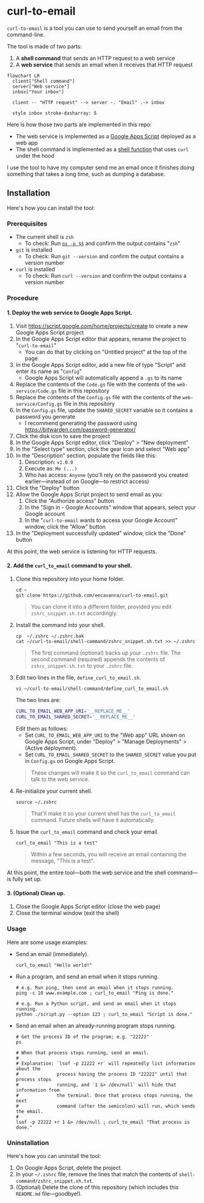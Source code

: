 # curl-to-email

`curl-to-email` is a tool you can use to send yourself an email from the command-line.

The tool is made of two parts:

1. A **shell command** that sends an HTTP request to a web service
2. A **web service** that sends an email when it receives that HTTP request

```mermaid
flowchart LR
  client["Shell command"]
  server["Web service"]
  inbox["Your inbox"]

  client -- "HTTP request" --> server -. "Email" .-> inbox

  style inbox stroke-dasharray: 5
```

Here is how those two parts are implemented in this repo:

- The web service is implemented as a [Google Apps Script](https://www.google.com/script/start/) deployed as a web app
- The shell command is implemented as a [shell function](https://github.com/rothgar/mastering-zsh/blob/master/docs/helpers/functions.md) that uses `curl` under the hood

I use the tool to have my computer send me an email once it finishes doing something that takes a long time, such as dumping a database.

## Installation

Here's how you can install the tool:

### Prerequisites

- The current shell is `zsh`
    - To check: Run [`ps -p $$`](https://askubuntu.com/a/590903) and confirm the output contains "`zsh`"
- `git` is installed
    - To check: Run `git --version` and confirm the output contains a version number
- `curl` is installed
    - To check: Run `curl --version` and confirm the output contains a version number

### Procedure

#### 1. Deploy the web service to Google Apps Script.

1. Visit https://script.google.com/home/projects/create to create a new Google Apps Script project
1. In the Google Apps Script editor that appears, rename the project to "`curl-to-email`"
    - You can do that by clicking on "Untitled project" at the top of the page
1. In the Google Apps Script editor, add a new file of type "Script" and enter its name as "`Config`"
    - Google Apps Script will automatically append a `.gs` to its name
1. Replace the contents of the `Code.gs` file with the contents of the `web-service/Code.gs` file in this repository
1. Replace the contents of the `Config.gs` file with the contents of the `web-service/Config.gs` file in this repository
1. In the `Config.gs` file, update the `SHARED_SECRET` variable so it contains a password you generate
    - I recommend generating the password using https://bitwarden.com/password-generator/
1. Click the disk icon to save the project
1. In the Google Apps Script editor, click "Deploy" > "New deployment"
1. In the "Select type" section, click the gear icon and select "Web app"
1. In the "Description" section, populate the fields like this:
    1. Description: `v1.0.0`
    1. Execute as: `Me (...)`
    1. Who has access: `Anyone` (you'll rely on the password you created earlier—instead of on Google—to restrict access)
1. Click the "Deploy" button
1. Allow the Google Apps Script project to send email as you:
    1. Click the "Authorize access" button
    1. In the "Sign in - Google Accounts" window that appears, select your Google account
    1. In the "`curl-to-email` wants to access your Google Account" window, click the "Allow" button
1. In the "Deployment successfully updated" window, click the "Done" button

At this point, the web service is listening for HTTP requests.

#### 2. Add the `curl_to_email` command to your shell.

1. Clone this repository into your home folder.
    ```shell
    cd ~
    git clone https://github.com/eecavanna/curl-to-email.git
    ```
    > You can clone it into a different folder, provided you edit `zshrc_snippet.sh.txt` accordingly.
1. Install the command into your shell.
    ```shell
    cp  ~/.zshrc ~/.zshrc.bak
    cat ~/curl-to-email/shell-command/zshrc_snippet.sh.txt >> ~/.zshrc
    ```
    > The first command (optional) backs up your `.zshrc` file. The second command (required) appends the contents of `zshrc_snippet.sh.txt` to your `.zshrc` file.
1. Edit two lines in the file, `define_curl_to_email.sh`.
    ```shell
    vi ~/curl-to-email/shell-command/define_curl_to_email.sh
    ```
    The two lines are:
    ```sh
    CURL_TO_EMAIL_WEB_APP_URI='__REPLACE_ME__'
    CURL_TO_EMAIL_SHARED_SECRET='__REPLACE_ME__'
    ```
    Edit them as follows:
    - Set `CURL_TO_EMAIL_WEB_APP_URI` to the "Web app" URL shown on Google Apps Script, under "Deploy" > "Manage Deployments" > (Active deployment).
    - Set `CURL_TO_EMAIL_SHARED_SECRET` to the `SHARED_SECRET` value you put in `Config.gs` on Google Apps Script.
    > These changes will make it so the `curl_to_email` command can talk to the web service.
1. Re-initialize your current shell.
    ```shell
    source ~/.zshrc
    ```
    > That'll make it so your current shell has the `curl_to_email` command. Future shells will have it automatically.
1. Issue the `curl_to_email` command and check your email.
    ```shell
    curl_to_email "This is a test"
    ```
    > Within a few seconds, you will receive an email containing the message, "This is a test".

At this point, the entire tool—both the web service and the shell command—is fully set up.

#### 3. (Optional) Clean up.

1. Close the Google Apps Script editor (close the web page)
1. Close the terminal window (exit the shell)

### Usage

Here are some usage examples:

- Send an email (immediately).
  ```shell
  curl_to_email "Hello world!"
  ```
- Run a program, and send an email when it stops running.
  ```shell
  # e.g. Run ping, then send an email when it stops running.
  ping -c 10 www.example.com ; curl_to_email "Ping is done."

  # e.g. Run a Python script, and send an email when it stops running.
  python ./script.py --option 123 ; curl_to_email "Script is done."
  ```
- Send an email when an already-running program stops running.
  ```shell
  # Get the process ID of the program; e.g. "22222"
  ps
  
  # When that process stops running, send an email.
  #
  # Explanation: `lsof -p 22222 +r` will repeatedly list information about the
  #              process having the process ID "22222" until that process stops
  #              running, and `1 &> /dev/null` will hide that information from
  #              the terminal. Once that process stops running, the next
  #              command (after the semicolon) will run, which sends the email.
  #              
  lsof -p 22222 +r 1 &> /dev/null ; curl_to_email "That process is done."
  ```

### Uninstallation

Here's how you can uninstall the tool:

1. On Google Apps Script, delete the project.
1. In your `~/.zshrc` file, remove the lines that match the contents of `shell-command/zshrc_snippet.sh.txt`.
1. (Optional) Delete the clone of this repository (which includes this `README.md` file—goodbye!).
